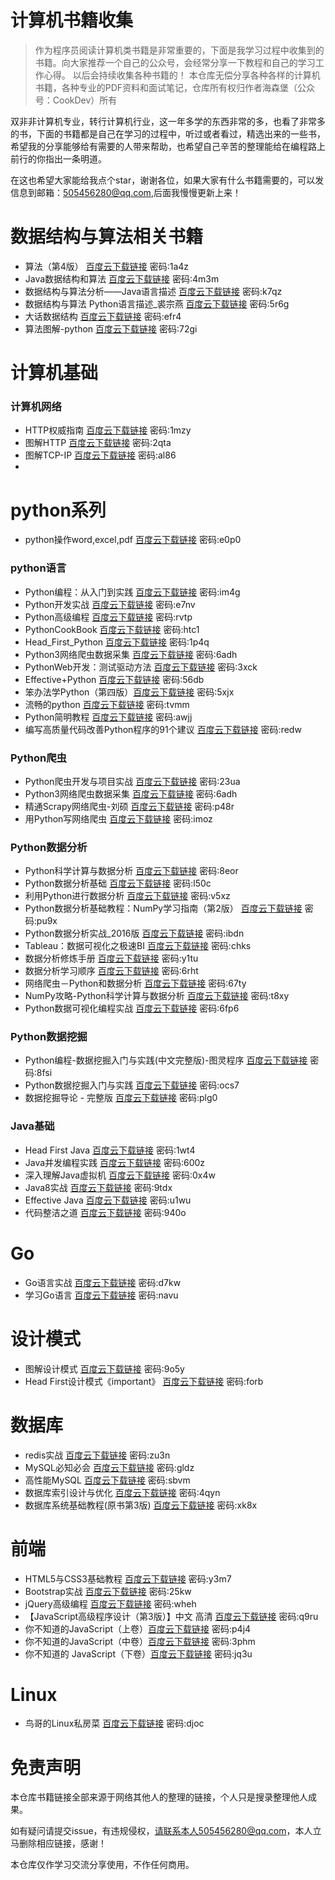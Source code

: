 # 计算机书籍收集

> 作为程序员阅读计算机类书籍是非常重要的，下面是我学习过程中收集到的书籍。向大家推荐一个自己的公众号，会经常分享一下教程和自己的学习工作心得。
以后会持续收集各种书籍的！
> 本仓库无偿分享各种各样的计算机书籍，各种专业的PDF资料和面试笔记，仓库所有权归作者海森堡（公众号：CookDev）所有

双非非计算机专业，转行计算机行业，这一年多学的东西非常的多，也看了非常多的书，下面的书籍都是自己在学习的过程中，听过或者看过，精选出来的一些书，希望我的分享能够给有需要的人带来帮助，也希望自己辛苦的整理能给在编程路上前行的你指出一条明道。

在这也希望大家能给我点个star，谢谢各位，如果大家有什么书籍需要的，可以发信息到邮箱：505456280@qq.com,后面我慢慢更新上来！



# 数据结构与算法相关书籍

- 算法（第4版） [百度云下载链接](https://pan.baidu.com/s/1LWYHUd-gybF1AMkS_exymA) 密码:1a4z
- Java数据结构和算法 [百度云下载链接](https://pan.baidu.com/s/1STqloi46Q-VgLMNDPz60lQ) 密码:4m3m
- 数据结构与算法分析——Java语言描述 [百度云下载链接](https://pan.baidu.com/s/1q6brirY6gbld2KBnpLMq0g) 密码:k7qz
- 数据结构与算法 Python语言描述_裘宗燕 [百度云下载链接](https://pan.baidu.com/s/1mD2_NQtT6eVWRevuuztdyw) 密码:5r6g
- 大话数据结构 [百度云下载链接](https://pan.baidu.com/s/1D_uP1IeuxfGaKU3P7L2sRQ) 密码:efr4
- 算法图解-python [百度云下载链接](https://pan.baidu.com/s/1C_yeaI9RuhL7LuK2UYLx7Q) 密码:72gi

# 计算机基础

### 计算机网络

- HTTP权威指南 [百度云下载链接](https://pan.baidu.com/s/1qDxvO1UuKaxl7tiDF049Mg) 密码:1mzy
- 图解HTTP [百度云下载链接](https://pan.baidu.com/s/1BOryu7URoLVKe7xF2QO7Aw) 密码:2qta
- 图解TCP-IP [百度云下载链接](https://pan.baidu.com/s/1vBH0R5vdA-aF5CPkFMn5LA) 密码:al86
- 
# python系列

- python操作word,excel,pdf [百度云下载链接](https://pan.baidu.com/s/1InPSXRWcrnpj2QSr_yOYPw) 密码:e0p0

### python语言
- Python编程：从入门到实践 [百度云下载链接](https://pan.baidu.com/s/1iLtolOUate2BrHxVkYuESQ) 密码:im4g
- Python开发实战 [百度云下载链接](https://pan.baidu.com/s/17u1f_TUNFZGkghlwYaPehw) 密码:e7nv
- Python高级编程 [百度云下载链接](https://pan.baidu.com/s/1IHWpWPQH1SVXeQMB2aLD0w) 密码:rvtp
- PythonCookBook [百度云下载链接](https://pan.baidu.com/s/1_9yDiOud0FfwKC-rzn0ZWw) 密码:htc1
- Head_First_Python [百度云下载链接](https://pan.baidu.com/s/1C6zRSEztLC9LNnRbn84SOg) 密码:1p4q
- Python3网络爬虫数据采集 [百度云下载链接](https://pan.baidu.com/s/1DsqtH7VY7qZr-BN1S78ZRA) 密码:6adh
- PythonWeb开发：测试驱动方法 [百度云下载链接](https://pan.baidu.com/s/1sMdMKXUYf6FbboBK4VCapg) 密码:3xck
- Effective+Python [百度云下载链接](https://pan.baidu.com/s/1vOQugMPFQtL8e57E4If5yQ) 密码:56db
- 笨办法学Python（第四版）[百度云下载链接](https://pan.baidu.com/s/1EJpkVdd_oHkm5BtUQQcukw) 密码:5xjx
- 流畅的python [百度云下载链接](https://pan.baidu.com/s/1baHV7hRJWyUBoGwBaPFDCg) 密码:tvmm
- Python简明教程 [百度云下载链接](https://pan.baidu.com/s/1XjX_hc5yfhd76vgO0N4YvQ) 密码:awjj
- 编写高质量代码改善Python程序的91个建议 [百度云下载链接](https://pan.baidu.com/s/1X4gWVxUmMtxxBiIiW7oWVg) 密码:redw


### Python爬虫
- Python爬虫开发与项目实战 [百度云下载链接](https://pan.baidu.com/s/1yhQUynGeQawixx_lwovYiw) 密码:23ua
- Python3网络爬虫数据采集 [百度云下载链接](https://pan.baidu.com/s/1DsqtH7VY7qZr-BN1S78ZRA) 密码:6adh
- 精通Scrapy网络爬虫-刘硕 [百度云下载链接](https://pan.baidu.com/s/1cSU1wcr7-UJ01dVYnUJKdw) 密码:p48r
- 用Python写网络爬虫 [百度云下载链接](https://pan.baidu.com/s/1TVOsC9z5mo6IzTGUVDw9oQ) 密码:imoz

### Python数据分析
- Python科学计算与数据分析 [百度云下载链接](https://pan.baidu.com/s/17mKJmmIYuTKn_tCT59Ntvw) 密码:8eor
- Python数据分析基础 [百度云下载链接](https://pan.baidu.com/s/1tqDA5BJTJo8IyGSEgDmDKQ) 密码:l50c
- 利用Python进行数据分析 [百度云下载链接](https://pan.baidu.com/s/1AbG_XWJMYBfQhecGz3wecg) 密码:v5xz
- Python数据分析基础教程：NumPy学习指南（第2版） [百度云下载链接](https://pan.baidu.com/s/1hAd8RZ4ooltFf8omti1rDQ) 密码:pu9x
- Python数据分析实战_2016版 [百度云下载链接](https://pan.baidu.com/s/1JTwCAdN3vhIbYjhh0to4IQ) 密码:ibdn
- Tableau：数据可视化之极速BI [百度云下载链接](https://pan.baidu.com/s/1TnuqDJTfepnUhJdfxPle-A) 密码:chks
- 数据分析修炼手册 [百度云下载链接](https://pan.baidu.com/s/1pmrdE00IPxWamx22a81F4A) 密码:y1tu
- 数据分析学习顺序 [百度云下载链接](https://pan.baidu.com/s/1vtKYSaW3WlHY_Lr9EuL3wg) 密码:6rht
- 网络爬虫－Python和数据分析 [百度云下载链接](https://pan.baidu.com/s/1C_JtNLo9WQn6muB7lBrrmw) 密码:67ty
- NumPy攻略-Python科学计算与数据分析 [百度云下载链接](https://pan.baidu.com/s/18gmi2c4BNngUmeKHbKuCpA) 密码:t8xy
- Python数据可视化编程实战 [百度云下载链接](https://pan.baidu.com/s/1RpHkrpWxV7df6A0gHUwKwQ) 密码:6fp6

### Python数据挖掘
- Python编程-数据挖掘入门与实践(中文完整版)-图灵程序 [百度云下载链接](https://pan.baidu.com/s/1oQqrxInE0KFpIXDQS2bARA) 密码:8fsi
- Python数据挖掘入门与实践 [百度云下载链接](https://pan.baidu.com/s/12-hkCTNGy8vOwFMXijg5GQ) 密码:ocs7
- 数据挖掘导论 - 完整版 [百度云下载链接](https://pan.baidu.com/s/1ubxDoE-NokrBsd3v7HOw0w) 密码:plg0

### Java基础

- Head First Java [百度云下载链接](https://pan.baidu.com/s/1e9TIpYqic3F-KNLrom0Fpw) 密码:1wt4
- Java并发编程实践 [百度云下载链接](https://pan.baidu.com/s/1fbskeD8JaZANYGGWvKrwfw) 密码:600z
- 深入理解Java虚拟机 [百度云下载链接](https://pan.baidu.com/s/1IZL_O_f7ENMjH8ADa-BD1A) 密码:0x4w
- Java8实战 [百度云下载链接](https://pan.baidu.com/s/1zldRSVW4TeLPuP6_fv5Znw) 密码:9tdx
- Effective Java [百度云下载链接](https://pan.baidu.com/s/1zAxFqLPUm4WciutMCDbWuA) 密码:u1wu
- 代码整洁之道 [百度云下载链接](https://pan.baidu.com/s/1lvMt3VFsYsk5QRSPn1MI2Q) 密码:940o

# Go

- Go语言实战 [百度云下载链接](https://pan.baidu.com/s/17iTK7fhqRoZDV-XZUD8yhQ) 密码:d7kw
- 学习Go语言 [百度云下载链接](https://pan.baidu.com/s/1IpcufPPMDvV6J6dlGdtvPg) 密码:navu


# 设计模式

- 图解设计模式 [百度云下载链接](https://pan.baidu.com/s/186Bw6c-Ikfo5F6fnX7uxoQ) 密码:9o5y
- Head First设计模式《important》 [百度云下载链接](https://pan.baidu.com/s/1Dm3alvwHmY9cBLndU96rdQ) 密码:forb


# 数据库
- redis实战 [百度云下载链接](https://pan.baidu.com/s/1lPCe74sRBOdlwNe_JhLO4A) 密码:zu3n
- MySQL必知必会 [百度云下载链接](https://pan.baidu.com/s/1roMOnqrlEBKywZDSwGlzAA) 密码:gldz
- 高性能MySQL [百度云下载链接](https://pan.baidu.com/s/1-Mrjs-9zc88IkMU5qxTTtg) 密码:sbvm
- 数据库索引设计与优化 [百度云下载链接](https://pan.baidu.com/s/1J89o4jrz7Eyd1ns6a7erPQ) 密码:4qyn
- 数据库系统基础教程(原书第3版) [百度云下载链接](https://pan.baidu.com/s/1sGO-NB0dHxMeEt9teA3yfQ) 密码:xk8x


# 前端

- HTML5与CSS3基础教程 [百度云下载链接](https://pan.baidu.com/s/1ckmtYYSJXJ1KU7hWqDCRIg) 密码:y3m7
- Bootstrap实战 [百度云下载链接](https://pan.baidu.com/s/1p747xfLJx_aqWVNDVHOcqQ) 密码:25kw
- jQuery高级编程 [百度云下载链接](https://pan.baidu.com/s/1NlISMERtN0nWtqcjeuaJBg) 密码:wheh
- 【JavaScript高级程序设计（第3版）】中文 高清 [百度云下载链接](https://pan.baidu.com/s/1PpLAOcKuORDQvidZSaEOpw) 密码:q9ru
- 你不知道的JavaScript（上卷）[百度云下载链接](https://pan.baidu.com/s/1bqnSKx0LE3OXk6EACwBZfw) 密码:p4j4
- 你不知道的JavaScript（中卷）[百度云下载链接](https://pan.baidu.com/s/1kskYhWmDXPNeGS2DDCR67g) 密码:3phm
- 你不知道的 JavaScript（下卷）[百度云下载链接](https://pan.baidu.com/s/19m7_rgYfAAqOUftjPmInIQ) 密码:jq3u


# Linux

- 鸟哥的Linux私房菜 [百度云下载链接](https://pan.baidu.com/s/10tCGLa9y5G-VNefEexIDeQ) 密码:djoc


# 免责声明
本仓库书籍链接全部来源于网络其他人的整理的链接，个人只是搜录整理他人成果。

如有疑问请提交issue，有违规侵权，请联系本人505456280@qq.com，本人立马删除相应链接，感谢！

本仓库仅作学习交流分享使用，不作任何商用。
